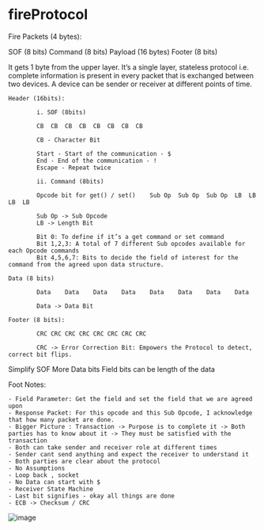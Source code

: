 # fireProtocol
Fire Packets (4 bytes):

SOF (8 bits) 	Command (8 bits)	 Payload (16 bytes)	Footer (8 bits)

It gets 1 byte from the upper layer.
It’s a single layer, stateless protocol i.e. complete information is present in every packet that is exchanged between two devices.
A device can be sender or receiver at different points of time.
	
	Header (16bits):
	
			i. SOF (8bits)
			
			CB	CB	CB	CB	CB	CB	CB	CB
			
			CB - Character Bit
			
			Start - Start of the communication - $
			End - End of the communication - !
			Escape - Repeat twice
			
			ii. Command (8bits)
			
			Opcode bit for get() / set() 	Sub Op	Sub Op	Sub Op	LB	LB	LB	LB
			
			Sub Op -> Sub Opcode
			LB -> Length Bit
			
			Bit 0: To define if it’s a get command or set command
			Bit 1,2,3: A total of 7 different Sub opcodes available for each Opcode commands
			Bit 4,5,6,7: Bits to decide the field of interest for the command from the agreed upon data structure.
		
	Data (8 bits)
			
			Data	Data	Data	Data	Data	Data	Data	Data
			
			Data -> Data Bit
	
	Footer (8 bits):
		
			CRC	CRC	CRC	CRC	CRC	CRC	CRC	CRC
		
			CRC -> Error Correction Bit: Empowers the Protocol to detect, correct bit flips.
	

Simplify SOF
More Data bits
Field bits can be length of the data 




Foot Notes:

	- Field Parameter: Get the field and set the field that we are agreed upon
	- Response Packet: For this opcode and this Sub Opcode, I acknowledge that how many packet are done.
	- Bigger Picture : Transaction -> Purpose is to complete it -> Both parties has to know about it -> They must be satisfied with the transaction
	- Both can take sender and receiver role at different times
	- Sender cant send anything and expect the receiver to understand it
	- Both parties are clear about the protocol
	- No Assumptions
	- Loop back , socket
	- No Data can start with $
	- Receiver State Machine 
	- Last bit signifies - okay all things are done
	- ECB -> Checksum / CRC
	

![image](https://user-images.githubusercontent.com/69559993/195980773-dc8f1dd2-2902-4fe2-9aff-c25391ea92a5.png)
